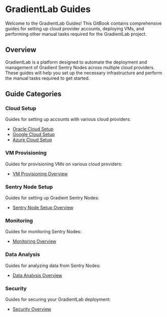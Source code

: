 # GradientLab Guides

Welcome to the GradientLab Guides! This GitBook contains comprehensive guides for setting up cloud provider accounts, deploying VMs, and performing other manual tasks required for the GradientLab project.

## Overview

GradientLab is a platform designed to automate the deployment and management of Gradient Sentry Nodes across multiple cloud providers. These guides will help you set up the necessary infrastructure and perform the manual tasks required to get started.

## Guide Categories

### Cloud Setup

Guides for setting up accounts with various cloud providers:
- [Oracle Cloud Setup](cloud_setup/oracle_cloud_setup.md)
- [Google Cloud Setup](cloud_setup/google_cloud_setup.md)
- [Azure Cloud Setup](cloud_setup/azure_cloud_setup.md)

### VM Provisioning

Guides for provisioning VMs on various cloud providers:
- [VM Provisioning Overview](vm_provisioning/README.md)

### Sentry Node Setup

Guides for setting up Gradient Sentry Nodes:
- [Sentry Node Setup Overview](sentry_node_setup/README.md)

### Monitoring

Guides for monitoring Sentry Nodes:
- [Monitoring Overview](monitoring/README.md)

### Data Analysis

Guides for analyzing data from Sentry Nodes:
- [Data Analysis Overview](data_analysis/README.md)

### Security

Guides for securing your GradientLab deployment:
- [Security Overview](security/README.md)
